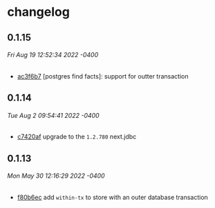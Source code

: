 # changelog

## 0.1.15
###### Fri Aug 19 12:52:34 2022 -0400

* [ac3f6b7](/commit/ac3f6b7) [postgres find facts]: support for outter transaction

## 0.1.14
###### Tue Aug 2 09:54:41 2022 -0400

* [c7420af](/commit/c7420af) upgrade to the `1.2.780` next.jdbc

## 0.1.13
###### Mon May 30 12:16:29 2022 -0400

* [f80b6ec](/commit/f80b6ec) add `within-tx` to store with an outer database transaction
